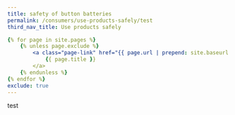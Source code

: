 ```yaml
---
title: safety of button batteries
permalink: /consumers/use-products-safely/test
third_nav_title: Use products safely

{% for page in site.pages %}
    {% unless page.exclude %}
        <a class="page-link" href="{{ page.url | prepend: site.baseurl }}">
            {{ page.title }}
        </a>
    {% endunless %}
{% endfor %}
exclude: true
---
```

test
